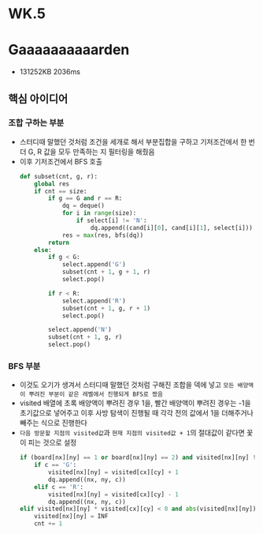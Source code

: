 # WK.5

# Gaaaaaaaaaarden
* 131252KB 2036ms

## 핵심 아이디어
### 조합 구하는 부분
* 스터디때 말했던 것처럼 조건을 세개로 해서 부분집합을 구하고 기저조건에서 한 번 더 G, R 값을 모두 만족하는 지 필터링을 해줬음
* 이후 기저조건에서 BFS 호출
    ```python
    def subset(cnt, g, r):
        global res
        if cnt == size:
            if g == G and r == R:
                dq = deque()
                for i in range(size):
                    if select[i] != 'N':
                        dq.append((cand[i][0], cand[i][1], select[i]))
                res = max(res, bfs(dq))
            return
        else:
            if g < G:
                select.append('G')
                subset(cnt + 1, g + 1, r)
                select.pop()

            if r < R:
                select.append('R')
                subset(cnt + 1, g, r + 1)
                select.pop()

            select.append('N')
            subset(cnt + 1, g, r)
            select.pop()
    ```


### BFS 부분
* 이것도 오기가 생겨서 스터디때 말했던 것처럼 구해진 조합을 덱에 넣고 `모든 배양액이 뿌려진 부분이 같은 레벨에서 진행되게 BFS로 짰음`
* visited 배열에 초록 배양액이 뿌려진 경우 1을, 빨간 배양액이 뿌려진 경우는 -1을 초기값으로 넣어주고 이후 사방 탐색이 진행될 때 각각 전의 값에서 1을 더해주거나 빼주는 식으로 진행한다
* `다음 방문할 지점의 visited값`과 `현재 지점의 visited값 + 1`의 절대값이 같다면 꽃이 피는 것으로 설정
    ```python
    if (board[nx][ny] == 1 or board[nx][ny] == 2) and visited[nx][ny] != INF and visited[nx][ny] == 0 :
        if c == 'G':
            visited[nx][ny] = visited[cx][cy] + 1
            dq.append((nx, ny, c))
        elif c == 'R':
            visited[nx][ny] = visited[cx][cy] - 1
            dq.append((nx, ny, c))
    elif visited[nx][ny] * visited[cx][cy] < 0 and abs(visited[nx][ny]) == abs(visited[cx][cy]) + 1:
        visited[nx][ny] = INF
        cnt += 1
    ```

